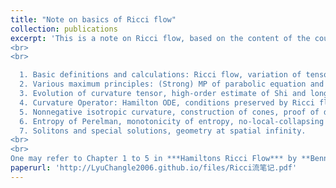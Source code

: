 ```yaml
---
title: "Note on basics of Ricci flow"
collection: publications
excerpt: 'This is a note on Ricci flow, based on the content of the course **Foundations of Ricci flow** taught by [**Prof. Li Yu**](https://sites.google.com/view/yuli21/home). Covering:  <br>
<br>
<br>

  1. Basic definitions and calculations: Ricci flow, variation of tensors, convergence of manifolds and flows, DeTurck trick and short-time existence <br>
  2. Various maximum principles: (Strong) MP of parabolic equation and comparison, MP of tensor, MP on noncompact manifold, MP of system(ODE-PDE theorem)   <br>
  3. Evolution of curvature tensor, high-order estimate of Shi and long-time existence(curvature blow up)  <br>
  4. Curvature Operator: Hamilton ODE, conditions preserved by Ricci flow, Hamilton-Ivey estimate, manifolds of nonnegative curvature operator, Hamilton 1982 theorem  <br>
  5. Nonnegative isotropic curvature, construction of cones, proof of differentiable sphere theorem <br>
  6. Entropy of Perelman, monotonicity of entropy, no-local-collapsing <br>
  7. Solitons and special solutions, geometry at spatial infinity.
<br>
<br>
One may refer to Chapter 1 to 5 in ***Hamiltons Ricci Flow*** by **Bennett Chow**, ***Lectures on the Ricci Flow*** by **Topping** and ***Ricci Flow and the Sphere Theorem*** by **Brendle**. '
paperurl: 'http://LyuChangle2006.github.io/files/Ricci流笔记.pdf'
---
```


